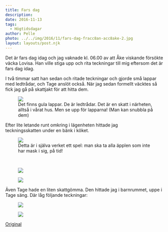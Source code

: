 ```yaml
---
title: Fars dag
description: 
date: 2016-11-13
tags:
  - Högtidsdagar
author: Pelle
photo: ../../img/2016/11/fars-dag-fracc8an-acc8ake-2.jpg
layout: layouts/post.njk
---
```

Det är fars dag idag och jag vaknade kl. 06.00 av att Åke viskande försökte väcka Lovisa. Han ville stiga upp och rita teckningar till mig eftersom det är fars dag idag.

I två timmar satt han sedan och ritade teckningar och gjorde små lappar med ledtrådar, och Tage anslöt också. När jag sedan formellt väcktes så fick jag gå på skattjakt för att hitta dem.

<figure>
  <img class="wp-image-53 size-large" src="../../img/2016/11/fars-dag-fracc8an-acc8ake-1.jpg">
  <figcaption>Det finns gula lappar. De är ledtrådar. Det är en skatt i närheten, alltså i vårat hus. Men se upp för lapparna! (Man kan snubbla på dem)</figcaption>
</figure>

Efter lite letande runt omkring i lägenheten hittade jag teckningsskatten under en bänk i köket.

<figure>
  <img class="wp-image-54 size-medium" src="../../img/2016/11/fars-dag-fracc8an-acc8ake-2.jpg">
  <figcaption>Detta är i själva verket ett spel: man ska ta alla äpplen som inte har mask i sig, på tid!</figcaption>
</figure>

&nbsp;

<figure>
  <img class="alignnone size-medium wp-image-55" src="../../img/2016/11/fars-dag-fracc8an-acc8ake-3.jpg">
</figure>

<figure>
  <img class="alignnone size-medium wp-image-56" src="../../img/2016/11/fars-dag-fracc8an-acc8ake-4.jpg">
</figure>
Även Tage hade en liten skattgömma. Den hittade jag i barnrummet, uppe i Tage säng. Där låg följande teckningar:

<figure>
  <img class="alignnone size-large wp-image-51" src="../../img/2016/11/fars-dag-fracc8an-tage-1-1600x1163.jpg">
</figure>

<figure>
  <img class="alignnone size-medium wp-image-52" src="../../img/2016/11/fars-dag-fracc8an-tage-2.jpg">
</figure>
		

[Original](http://kroons.se/familj/2016/11/13/fars-dag/)
